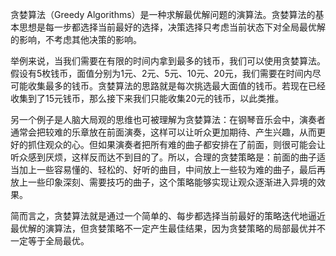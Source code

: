 

贪婪算法（Greedy Algorithms）是一种求解最优解问题的演算法。贪婪算法的基本思想是每一步都选择当前最好的选择，决策选择只考虑当前状态下对全局最优解的影响，不考虑其他决策的影响。

举例来说，当我们需要在有限的时间内拿到最多的钱币，我们可以使用贪婪算法。假设有5枚钱币，面值分别为1元、2元、5元、10元、20元，我们需要在时间内尽可能收集最多的钱币。贪婪算法的思路就是每次挑选最大面值的钱币。若现在已经收集到了15元钱币，那么接下来我们只能收集20元的钱币，以此类推。

另一个例子是人脑大局观的思维也可被理解为贪婪算法：在钢琴音乐会中，演奏者通常会把较难的乐章放在前面演奏，这样可以让听众更加期待、产生兴趣，从而更好的抓住观众的心。但如果演奏者把所有难的曲子都安排在了前面，则很可能会让听众感到厌烦，这样反而达不到目的了。所以，合理的贪婪策略是：前面的曲子适当加上一些容易懂的、轻松的、好听的曲目，中间放上一些较为难的曲子，最后再放上一些印象深刻、需要技巧的曲子，这个策略能够实现让观众逐渐进入异境的效果。

简而言之，贪婪算法就是通过一个简单的、每步都选择当前最好的策略迭代地逼近最优解的演算法，但贪婪策略不一定产生最佳结果，因为贪婪策略的局部最优并不一定等于全局最优。